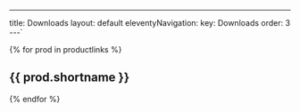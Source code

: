 ---
title: Downloads
layout: default
eleventyNavigation:
  key: Downloads
  order: 3
---`

{% for prod in productlinks %}
<h2>{{ prod.shortname }}</h2>
{% endfor %}